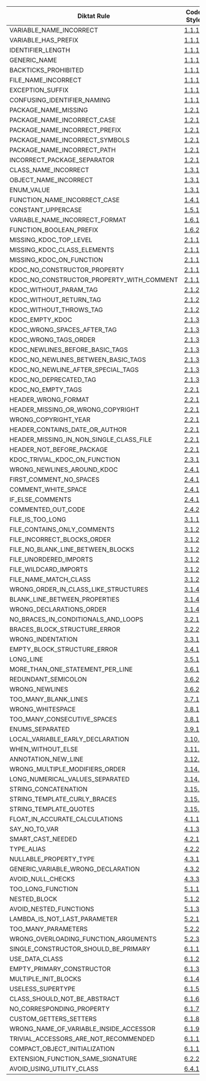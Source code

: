 | Diktat Rule | Code Style | Auto-fixed? |
| ----------------------------------------- | ------ | --- |
| VARIABLE_NAME_INCORRECT | [1.1.1](guide/diktat-coding-convention.md#r1.1.1) | no |
| VARIABLE_HAS_PREFIX | [1.1.1](guide/diktat-coding-convention.md#r1.1.1) | yes |
| IDENTIFIER_LENGTH | [1.1.1](guide/diktat-coding-convention.md#r1.1.1) | no |
| GENERIC_NAME | [1.1.1](guide/diktat-coding-convention.md#r1.1.1) | yes |
| BACKTICKS_PROHIBITED | [1.1.1](guide/diktat-coding-convention.md#r1.1.1) | no |
| FILE_NAME_INCORRECT | [1.1.1](guide/diktat-coding-convention.md#r1.1.1) | yes |
| EXCEPTION_SUFFIX | [1.1.1](guide/diktat-coding-convention.md#r1.1.1) | yes |
| CONFUSING_IDENTIFIER_NAMING | [1.1.1](guide/diktat-coding-convention.md#r1.1.1) | no |
| PACKAGE_NAME_MISSING | [1.2.1](guide/diktat-coding-convention.md#r1.2.1) | yes |
| PACKAGE_NAME_INCORRECT_CASE | [1.2.1](guide/diktat-coding-convention.md#r1.2.1) | yes |
| PACKAGE_NAME_INCORRECT_PREFIX | [1.2.1](guide/diktat-coding-convention.md#r1.2.1) | yes |
| PACKAGE_NAME_INCORRECT_SYMBOLS | [1.2.1](guide/diktat-coding-convention.md#r1.2.1) | no |
| PACKAGE_NAME_INCORRECT_PATH | [1.2.1](guide/diktat-coding-convention.md#r1.2.1) | yes |
| INCORRECT_PACKAGE_SEPARATOR | [1.2.1](guide/diktat-coding-convention.md#r1.2.1) | yes |
| CLASS_NAME_INCORRECT | [1.3.1](guide/diktat-coding-convention.md#r1.3.1) | yes |
| OBJECT_NAME_INCORRECT | [1.3.1](guide/diktat-coding-convention.md#r1.3.1) | yes |
| ENUM_VALUE | [1.3.1](guide/diktat-coding-convention.md#r1.3.1) | yes |
| FUNCTION_NAME_INCORRECT_CASE | [1.4.1](guide/diktat-coding-convention.md#r1.4.1) | yes |
| CONSTANT_UPPERCASE | [1.5.1](guide/diktat-coding-convention.md#r1.5.1) | yes |
| VARIABLE_NAME_INCORRECT_FORMAT | [1.6.1](guide/diktat-coding-convention.md#r1.6.1) | yes |
| FUNCTION_BOOLEAN_PREFIX | [1.6.2](guide/diktat-coding-convention.md#r1.6.2) | yes |
| MISSING_KDOC_TOP_LEVEL | [2.1.1](guide/diktat-coding-convention.md#r2.1.1) | no |
| MISSING_KDOC_CLASS_ELEMENTS | [2.1.1](guide/diktat-coding-convention.md#r2.1.1) | no |
| MISSING_KDOC_ON_FUNCTION | [2.1.1](guide/diktat-coding-convention.md#r2.1.1) | yes |
| KDOC_NO_CONSTRUCTOR_PROPERTY | [2.1.1](guide/diktat-coding-convention.md#r2.1.1) | yes |
| KDOC_NO_CONSTRUCTOR_PROPERTY_WITH_COMMENT | [2.1.1](guide/diktat-coding-convention.md#r2.1.1) | yes |
| KDOC_WITHOUT_PARAM_TAG | [2.1.2](guide/diktat-coding-convention.md#r2.1.2) | yes |
| KDOC_WITHOUT_RETURN_TAG | [2.1.2](guide/diktat-coding-convention.md#r2.1.2) | yes |
| KDOC_WITHOUT_THROWS_TAG | [2.1.2](guide/diktat-coding-convention.md#r2.1.2) | yes |
| KDOC_EMPTY_KDOC | [2.1.3](guide/diktat-coding-convention.md#r2.1.3) | no |
| KDOC_WRONG_SPACES_AFTER_TAG | [2.1.3](guide/diktat-coding-convention.md#r2.1.3) | yes |
| KDOC_WRONG_TAGS_ORDER | [2.1.3](guide/diktat-coding-convention.md#r2.1.3) | yes |
| KDOC_NEWLINES_BEFORE_BASIC_TAGS | [2.1.3](guide/diktat-coding-convention.md#r2.1.3) | yes |
| KDOC_NO_NEWLINES_BETWEEN_BASIC_TAGS | [2.1.3](guide/diktat-coding-convention.md#r2.1.3) | yes |
| KDOC_NO_NEWLINE_AFTER_SPECIAL_TAGS | [2.1.3](guide/diktat-coding-convention.md#r2.1.3) | yes |
| KDOC_NO_DEPRECATED_TAG | [2.1.3](guide/diktat-coding-convention.md#r2.1.3) | yes |
| KDOC_NO_EMPTY_TAGS | [2.2.1](guide/diktat-coding-convention.md#r2.2.1) | no |
| HEADER_WRONG_FORMAT | [2.2.1](guide/diktat-coding-convention.md#r2.2.1) | yes |
| HEADER_MISSING_OR_WRONG_COPYRIGHT | [2.2.1](guide/diktat-coding-convention.md#r2.2.1) | yes |
| WRONG_COPYRIGHT_YEAR | [2.2.1](guide/diktat-coding-convention.md#r2.2.1) | yes |
| HEADER_CONTAINS_DATE_OR_AUTHOR | [2.2.1](guide/diktat-coding-convention.md#r2.2.1) | no |
| HEADER_MISSING_IN_NON_SINGLE_CLASS_FILE | [2.2.1](guide/diktat-coding-convention.md#r2.2.1) | no |
| HEADER_NOT_BEFORE_PACKAGE | [2.2.1](guide/diktat-coding-convention.md#r2.2.1) | yes |
| KDOC_TRIVIAL_KDOC_ON_FUNCTION | [2.3.1](guide/diktat-coding-convention.md#r2.3.1) | no |
| WRONG_NEWLINES_AROUND_KDOC | [2.4.1](guide/diktat-coding-convention.md#r2.4.1) | yes |
| FIRST_COMMENT_NO_SPACES | [2.4.1](guide/diktat-coding-convention.md#r2.4.1) | yes |
| COMMENT_WHITE_SPACE | [2.4.1](guide/diktat-coding-convention.md#r2.4.1) | yes |
| IF_ELSE_COMMENTS | [2.4.1](guide/diktat-coding-convention.md#r2.4.1) | yes |
| COMMENTED_OUT_CODE | [2.4.2](guide/diktat-coding-convention.md#r2.4.2) | no |
| FILE_IS_TOO_LONG | [3.1.1](guide/diktat-coding-convention.md#r3.1.1) | no |
| FILE_CONTAINS_ONLY_COMMENTS | [3.1.2](guide/diktat-coding-convention.md#r3.1.2) | no |
| FILE_INCORRECT_BLOCKS_ORDER | [3.1.2](guide/diktat-coding-convention.md#r3.1.2) | yes |
| FILE_NO_BLANK_LINE_BETWEEN_BLOCKS | [3.1.2](guide/diktat-coding-convention.md#r3.1.2) | yes |
| FILE_UNORDERED_IMPORTS | [3.1.2](guide/diktat-coding-convention.md#r3.1.2) | yes |
| FILE_WILDCARD_IMPORTS | [3.1.2](guide/diktat-coding-convention.md#r3.1.2) | no |
| FILE_NAME_MATCH_CLASS | [3.1.2](guide/diktat-coding-convention.md#r3.1.2) | yes |
| WRONG_ORDER_IN_CLASS_LIKE_STRUCTURES | [3.1.4](guide/diktat-coding-convention.md#r3.1.4) | yes |
| BLANK_LINE_BETWEEN_PROPERTIES | [3.1.4](guide/diktat-coding-convention.md#r3.1.4) | yes |
| WRONG_DECLARATIONS_ORDER | [3.1.4](guide/diktat-coding-convention.md#r3.1.4) | yes |
| NO_BRACES_IN_CONDITIONALS_AND_LOOPS | [3.2.1](guide/diktat-coding-convention.md#r3.2.1) | yes |
| BRACES_BLOCK_STRUCTURE_ERROR | [3.2.2](guide/diktat-coding-convention.md#r3.2.2) | yes |
| WRONG_INDENTATION | [3.3.1](guide/diktat-coding-convention.md#r3.3.1) | yes |
| EMPTY_BLOCK_STRUCTURE_ERROR | [3.4.1](guide/diktat-coding-convention.md#r3.4.1) | yes |
| LONG_LINE | [3.5.1](guide/diktat-coding-convention.md#r3.5.1) | yes |
| MORE_THAN_ONE_STATEMENT_PER_LINE | [3.6.1](guide/diktat-coding-convention.md#r3.6.1) | yes |
| REDUNDANT_SEMICOLON | [3.6.2](guide/diktat-coding-convention.md#r3.6.2) | yes |
| WRONG_NEWLINES | [3.6.2](guide/diktat-coding-convention.md#r3.6.2) | yes |
| TOO_MANY_BLANK_LINES | [3.7.1](guide/diktat-coding-convention.md#r3.7.1) | yes |
| WRONG_WHITESPACE | [3.8.1](guide/diktat-coding-convention.md#r3.8.1) | yes |
| TOO_MANY_CONSECUTIVE_SPACES | [3.8.1](guide/diktat-coding-convention.md#r3.8.1) | yes |
| ENUMS_SEPARATED | [3.9.1](guide/diktat-coding-convention.md#r3.9.1) | yes |
| LOCAL_VARIABLE_EARLY_DECLARATION | [3.10.2](guide/diktat-coding-convention.md#r3.10.2) | no |
| WHEN_WITHOUT_ELSE | [3.11.1](guide/diktat-coding-convention.md#r3.11.1) | yes |
| ANNOTATION_NEW_LINE | [3.12.1](guide/diktat-coding-convention.md#r3.12.1) | yes |
| WRONG_MULTIPLE_MODIFIERS_ORDER | [3.14.1](guide/diktat-coding-convention.md#r3.14.1) | yes |
| LONG_NUMERICAL_VALUES_SEPARATED | [3.14.2](guide/diktat-coding-convention.md#r3.14.2) | yes |
| STRING_CONCATENATION | [3.15.1](guide/diktat-coding-convention.md#r3.15.1) | no |
| STRING_TEMPLATE_CURLY_BRACES | [3.15.2](guide/diktat-coding-convention.md#r3.15.2) | yes |
| STRING_TEMPLATE_QUOTES | [3.15.2](guide/diktat-coding-convention.md#r3.15.2) | yes |
| FLOAT_IN_ACCURATE_CALCULATIONS | [4.1.1](guide/diktat-coding-convention.md#r4.1.1) | no |
| SAY_NO_TO_VAR | [4.1.3](guide/diktat-coding-convention.md#r4.1.3) | no |
| SMART_CAST_NEEDED | [4.2.1](guide/diktat-coding-convention.md#r4.2.1) | yes |
| TYPE_ALIAS | [4.2.2](guide/diktat-coding-convention.md#r4.2.2) | no |
| NULLABLE_PROPERTY_TYPE | [4.3.1](guide/diktat-coding-convention.md#r4.3.1) | yes |
| GENERIC_VARIABLE_WRONG_DECLARATION | [4.3.2](guide/diktat-coding-convention.md#r4.3.2) | yes |
| AVOID_NULL_CHECKS | [4.3.3](guide/diktat-coding-convention.md#r4.3.3) | no |
| TOO_LONG_FUNCTION | [5.1.1](guide/diktat-coding-convention.md#r5.1.1) | no |
| NESTED_BLOCK | [5.1.2](guide/diktat-coding-convention.md#r5.1.2) | no |
| AVOID_NESTED_FUNCTIONS | [5.1.3](guide/diktat-coding-convention.md#r5.1.3) | yes |
| LAMBDA_IS_NOT_LAST_PARAMETER | [5.2.1](guide/diktat-coding-convention.md#r5.2.1) | no |
| TOO_MANY_PARAMETERS | [5.2.2](guide/diktat-coding-convention.md#r5.2.2) | no |
| WRONG_OVERLOADING_FUNCTION_ARGUMENTS | [5.2.3](guide/diktat-coding-convention.md#r5.2.3) | no |
| SINGLE_CONSTRUCTOR_SHOULD_BE_PRIMARY | [6.1.1](guide/diktat-coding-convention.md#r6.1.1) | yes |
| USE_DATA_CLASS | [6.1.2](guide/diktat-coding-convention.md#r6.1.2) | no |
| EMPTY_PRIMARY_CONSTRUCTOR | [6.1.3](guide/diktat-coding-convention.md#r6.1.3) | yes |
| MULTIPLE_INIT_BLOCKS | [6.1.4](guide/diktat-coding-convention.md#r6.1.4) | yes |
| USELESS_SUPERTYPE | [6.1.5](guide/diktat-coding-convention.md#r6.1.5) | yes |
| CLASS_SHOULD_NOT_BE_ABSTRACT | [6.1.6](guide/diktat-coding-convention.md#r6.1.6) | yes |
| NO_CORRESPONDING_PROPERTY | [6.1.7](guide/diktat-coding-convention.md#r6.1.7) | no |
| CUSTOM_GETTERS_SETTERS | [6.1.8](guide/diktat-coding-convention.md#r6.1.8) | no |
| WRONG_NAME_OF_VARIABLE_INSIDE_ACCESSOR | [6.1.9](guide/diktat-coding-convention.md#r6.1.9) | no |
| TRIVIAL_ACCESSORS_ARE_NOT_RECOMMENDED | [6.1.10](guide/diktat-coding-convention.md#r6.1.10) | yes |
| COMPACT_OBJECT_INITIALIZATION | [6.1.11](guide/diktat-coding-convention.md#r6.1.11) | yes |
| EXTENSION_FUNCTION_SAME_SIGNATURE | [6.2.2](guide/diktat-coding-convention.md#r6.2.2) | no |
| AVOID_USING_UTILITY_CLASS | [6.4.1](guide/diktat-coding-convention.md#r6.4.1) | no |
